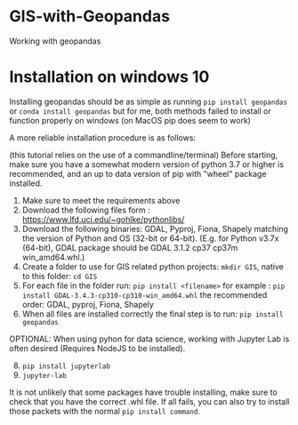 # GIS-with-Geopandas
Working with geopandas

# Installation on windows 10
Installing geopandas should be as simple as running `pip install geopandas` or `conda install geopandas` but for me, both methods failed to install or function properly on windows (on MacOS pip does seem to work)

A more reliable installation procedure is as follows:

(this tutorial relies on the use of a commandline/terminal)
Before starting, make sure you have a somewhat modern version of python 3.7 or higher is recommended, and an up to data version of pip with "wheel" package installed.

1.	Make sure to meet the requirements above
2.	Download the following files form : https://www.lfd.uci.edu/~gohlke/pythonlibs/
3.	Download the following binaries: GDAL, Pyproj, Fiona, Shapely matching the version of Python and OS (32-bit or 64-bit).
(E.g. for Python v3.7x (64-bit), GDAL package should be GDAL 3.1.2 cp37 cp37m win_amd64.whl.)
4.	Create a folder to use for GIS related python projects: `mkdir GIS`, native to this folder: `cd GIS`
5.	For each file in the folder run: `pip install <filename>` for example : `pip install GDAL-3.4.3-cp310-cp310-win_amd64.whl` the recommended order: GDAL, pyproj, Fiona, Shapely  
6.	When all files are installed correctly the final step is to run: `pip install geopandas`
	
OPTIONAL: When using pyhon for data science, working with Jupyter Lab is often desired (Requires NodeJS to be installed).

8.	`pip install jupyterlab`
9.	`jupyter-lab`
  
It is not unlikely that some packages have trouble installing, make sure to check that you have the correct .whl file. If all fails, you can also try to install those packets with the normal `pip install command`.

